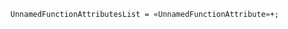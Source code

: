 <!-- This file is generated automatically by infrastructure scripts. Please don't edit by hand. -->

```{ .ebnf .slang-ebnf #UnnamedFunctionAttributesList }
UnnamedFunctionAttributesList = «UnnamedFunctionAttribute»+;
```
